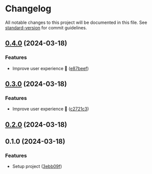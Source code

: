 # Changelog

All notable changes to this project will be documented in this file. See [standard-version](https://github.com/conventional-changelog/standard-version) for commit guidelines.

## [0.4.0](https://github.com/fadhlaouir/create-express-node-starter/compare/v0.3.0...v0.4.0) (2024-03-18)


### Features

* Improve user experience :tada: ([e87beef](https://github.com/fadhlaouir/create-express-node-starter/commit/e87beef8cc996cc87e834f99707bb1a66311c858))

## [0.3.0](https://github.com/fadhlaouir/create-express-node-starter/compare/v0.2.0...v0.3.0) (2024-03-18)


### Features

* Improve user experience :tada: ([c2721c3](https://github.com/fadhlaouir/create-express-node-starter/commit/c2721c3cb3729d90fbab68165250f965184b0d4e))

## [0.2.0](https://github.com/fadhlaouir/create-express-node-starter/compare/v0.1.0...v0.2.0) (2024-03-18)

## 0.1.0 (2024-03-18)


### Features

* Setup project ([3ebb09f](https://github.com/fadhlaouir/create-express-node-starter/commit/3ebb09f9c0b966779f12072a3034f8f432788d50))
